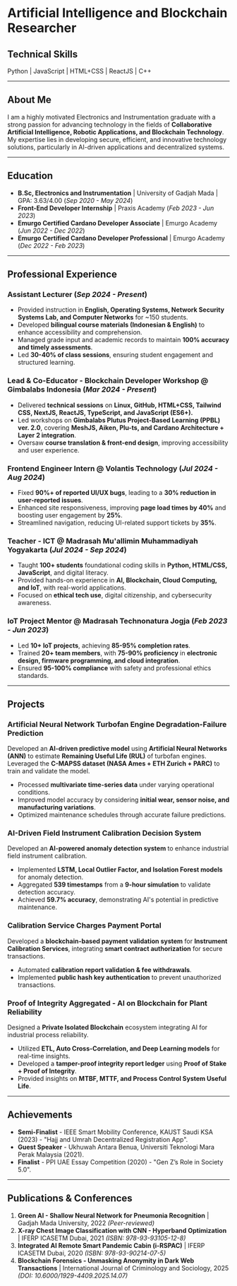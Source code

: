# **Artificial Intelligence and Blockchain Researcher**

## **Technical Skills**
Python | JavaScript | HTML+CSS | ReactJS | C++

---
## **About Me**
I am a highly motivated Electronics and Instrumentation graduate with a strong passion for advancing technology in the fields of **Collaborative Artificial Intelligence, Robotic Applications, and Blockchain Technology**. My expertise lies in developing secure, efficient, and innovative technology solutions, particularly in AI-driven applications and decentralized systems.

---
## **Education**
- **B.Sc, Electronics and Instrumentation** | University of Gadjah Mada | GPA: 3.63/4.00 (_Sep 2020 - May 2024_)
- **Front-End Developer Internship** | Praxis Academy (_Feb 2023 - Jun 2023_)
- **Emurgo Certified Cardano Developer Associate** | Emurgo Academy (_Jun 2022 - Dec 2022_)
- **Emurgo Certified Cardano Developer Professional** | Emurgo Academy (_Dec 2022 - Feb 2023_)

---
## **Professional Experience**
### **Assistant Lecturer** (_Sep 2024 - Present_)
- Provided instruction in **English, Operating Systems, Network Security Systems Lab, and Computer Networks** for ~150 students.
- Developed **bilingual course materials (Indonesian & English)** to enhance accessibility and comprehension.
- Managed grade input and academic records to maintain **100% accuracy and timely assessments**.
- Led **30-40% of class sessions**, ensuring student engagement and structured learning.

### **Lead & Co-Educator - Blockchain Developer Workshop @ Gimbalabs Indonesia** (_Mar 2024 - Present_)
- Delivered **technical sessions** on **Linux, GitHub, HTML+CSS, Tailwind CSS, NextJS, ReactJS, TypeScript, and JavaScript (ES6+).**
- Led workshops on **Gimbalabs Plutus Project-Based Learning (PPBL) ver. 2.0**, covering **MeshJS, Aiken, Plu-ts, and Cardano Architecture + Layer 2 integration**.
- Oversaw **course translation & front-end design**, improving accessibility and user experience.

### **Frontend Engineer Intern @ Volantis Technology** (_Jul 2024 - Aug 2024_)
- Fixed **90%+ of reported UI/UX bugs**, leading to a **30% reduction in user-reported issues**.
- Enhanced site responsiveness, improving **page load times by 40%** and boosting user engagement by **25%**.
- Streamlined navigation, reducing UI-related support tickets by **35%**.

### **Teacher - ICT @ Madrasah Mu'allimin Muhammadiyah Yogyakarta** (_Jul 2024 - Sep 2024_)
- Taught **100+ students** foundational coding skills in **Python, HTML/CSS, JavaScript**, and digital literacy.
- Provided hands-on experience in **AI, Blockchain, Cloud Computing, and IoT**, with real-world applications.
- Focused on **ethical tech use**, digital citizenship, and cybersecurity awareness.

### **IoT Project Mentor @ Madrasah Technonatura Jogja** (_Feb 2023 - Jun 2023_)
- Led **10+ IoT projects**, achieving **85-95% completion rates**.
- Trained **20+ team members**, with **75-90% proficiency** in **electronic design, firmware programming, and cloud integration**.
- Ensured **95-100% compliance** with safety and professional ethics standards.

---
## **Projects**
### **Artificial Neural Network Turbofan Engine Degradation-Failure Prediction**
Developed an **AI-driven predictive model** using **Artificial Neural Networks (ANN)** to estimate **Remaining Useful Life (RUL)** of turbofan engines. Leveraged the **C-MAPSS dataset (NASA Ames + ETH Zurich + PARC)** to train and validate the model.
- Processed **multivariate time-series data** under varying operational conditions.
- Improved model accuracy by considering **initial wear, sensor noise, and manufacturing variations**.
- Optimized maintenance schedules through accurate failure predictions.

### **AI-Driven Field Instrument Calibration Decision System**
Developed an **AI-powered anomaly detection system** to enhance industrial field instrument calibration.
- Implemented **LSTM, Local Outlier Factor, and Isolation Forest models** for anomaly detection.
- Aggregated **539 timestamps** from a **9-hour simulation** to validate detection accuracy.
- Achieved **59.7% accuracy**, demonstrating AI's potential in predictive maintenance.

### **Calibration Service Charges Payment Portal**
Developed a **blockchain-based payment validation system** for **Instrument Calibration Services**, integrating **smart contract authorization** for secure transactions.
- Automated **calibration report validation & fee withdrawals**.
- Implemented **public hash key authentication** to prevent unauthorized transactions.

### **Proof of Integrity Aggregated - AI on Blockchain for Plant Reliability**
Designed a **Private Isolated Blockchain** ecosystem integrating AI for industrial process reliability.
- Utilized **ETL, Auto Cross-Correlation, and Deep Learning models** for real-time insights.
- Developed a **tamper-proof integrity report ledger** using **Proof of Stake + Proof of Integrity**.
- Provided insights on **MTBF, MTTF, and Process Control System Useful Life**.

---
## **Achievements**
- **Semi-Finalist** - IEEE Smart Mobility Conference, KAUST Saudi KSA (2023) - "Hajj and Umrah Decentralized Registration App".
- **Guest Speaker** - Ukhuwah Antara Benua, Universiti Teknologi Mara Perak Malaysia (2021).
- **Finalist** - PPI UAE Essay Competition (2020) - "Gen Z’s Role in Society 5.0".

---
## **Publications & Conferences**
1. **Green AI - Shallow Neural Network for Pneumonia Recognition** | Gadjah Mada University, 2022 _(Peer-reviewed)_
2. **X-ray Chest Image Classification with CNN - Hyperband Optimization** | IFERP ICASETM Dubai, 2021 _(ISBN: 978-93-93105-12-8)_
3. **Integrated AI Remote Smart Pandemic Cabin (i-RSPAC)** | IFERP ICASETM Dubai, 2020 _(ISBN: 978-93-90214-07-5)_
4. **Blockchain Forensics - Unmasking Anonymity in Dark Web Transactions** | International Journal of Criminology and Sociology, 2025 _(DOI: 10.6000/1929-4409.2025.14.07)_
